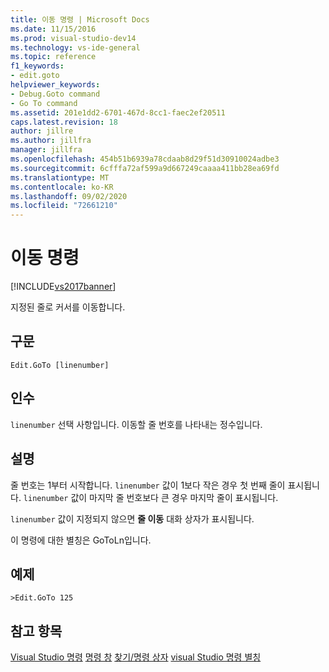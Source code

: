 ```yaml
---
title: 이동 명령 | Microsoft Docs
ms.date: 11/15/2016
ms.prod: visual-studio-dev14
ms.technology: vs-ide-general
ms.topic: reference
f1_keywords:
- edit.goto
helpviewer_keywords:
- Debug.Goto command
- Go To command
ms.assetid: 201e1dd2-6701-467d-8cc1-faec2ef20511
caps.latest.revision: 18
author: jillre
ms.author: jillfra
manager: jillfra
ms.openlocfilehash: 454b51b6939a78cdaab8d29f51d30910024adbe3
ms.sourcegitcommit: 6cfffa72af599a9d667249caaaa411bb28ea69fd
ms.translationtype: MT
ms.contentlocale: ko-KR
ms.lasthandoff: 09/02/2020
ms.locfileid: "72661210"
---
```

# <a name="go-to-command"></a>이동 명령
[!INCLUDE[vs2017banner](../../includes/vs2017banner.md)]

지정된 줄로 커서를 이동합니다.

## <a name="syntax"></a>구문

```
Edit.GoTo [linenumber]
```

## <a name="arguments"></a>인수
 `linenumber` 선택 사항입니다. 이동할 줄 번호를 나타내는 정수입니다.

## <a name="remarks"></a>설명
 줄 번호는 1부터 시작합니다. `linenumber` 값이 1보다 작은 경우 첫 번째 줄이 표시됩니다. `linenumber` 값이 마지막 줄 번호보다 큰 경우 마지막 줄이 표시됩니다.

 `linenumber` 값이 지정되지 않으면 **줄 이동** 대화 상자가 표시됩니다.

 이 명령에 대한 별칭은 GoToLn입니다.

## <a name="example"></a>예제

```
>Edit.GoTo 125
```

## <a name="see-also"></a>참고 항목
 [Visual Studio 명령](../../ide/reference/visual-studio-commands.md) [명령 창](../../ide/reference/command-window.md) [찾기/명령 상자](../../ide/find-command-box.md) [visual Studio 명령 별칭](../../ide/reference/visual-studio-command-aliases.md)

